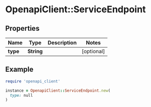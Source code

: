 # OpenapiClient::ServiceEndpoint

## Properties

| Name | Type | Description | Notes |
| ---- | ---- | ----------- | ----- |
| **type** | **String** |  | [optional] |

## Example

```ruby
require 'openapi_client'

instance = OpenapiClient::ServiceEndpoint.new(
  type: null
)
```

